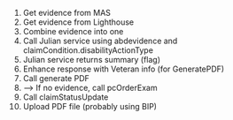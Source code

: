 1. Get evidence from MAS
2. Get evidence from Lighthouse
3. Combine evidence into one
4. Call Julian service using abdevidence and claimCondition.disabilityActionType
5. Julian service returns summary (flag)
6. Enhance response with Veteran info (for GeneratePDF)
7. Call generate PDF
8. --> If no evidence, call pcOrderExam
9. Call claimStatusUpdate
10. Upload PDF file (probably using BIP)
